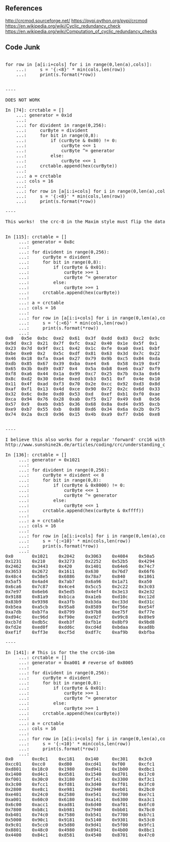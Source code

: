 ## References

http://crcmod.sourceforge.net/
https://pypi.python.org/pypi/crcmod
https://en.wikipedia.org/wiki/Cyclic_redundancy_check
https://en.wikipedia.org/wiki/Computation_of_cyclic_redundancy_checks



## Code Junk

<pre>

for row in [a[i:i+cols] for i in range(0,len(a),cols)]:
    ...:     s = '{:<8}' * min(cols,len(row))
    ...:     print(s.format(*row))


----

DOES NOT WORK

In [74]: crctable = []
    ...: generator = 0x1d
    ...: 
    ...: for divident in range(0,256):
    ...:     curByte = divident
    ...:     for bit in range(0,8):
    ...:         if (curByte & 0x80) != 0:
    ...:             curByte <<= 1
    ...:             curByte ^= generator
    ...:         else:
    ...:             curByte <<= 1
    ...:     crctable.append(hex(curByte))
    ...: 
    ...: a = crctable
    ...: cols = 16
    ...: 
    ...: for row in [a[i:i+cols] for i in range(0,len(a),cols)]:
    ...:     s = '{:<8}' * min(cols,len(row))
    ...:     print(s.format(*row))    

----

This works!  the crc-8 in the Maxim style must flip the data or something


In [115]: crctable = []
     ...: generator = 0x8c
     ...: 
     ...: for divident in range(0,256):
     ...:     curByte = divident
     ...:     for bit in range(0,8):
     ...:         if (curByte & 0x01):
     ...:             curByte >>= 1
     ...:             curByte ^= generator
     ...:         else:
     ...:             curByte >>= 1
     ...:     crctable.append(hex(curByte))
     ...: 
     ...: a = crctable
     ...: cols = 16
     ...: 
     ...: for row in [a[i:i+cols] for i in range(0,len(a),cols)]:
     ...:     s = '{:<6}' * min(cols,len(row))
     ...:     print(s.format(*row))    
     ...: 
0x0   0x5e  0xbc  0xe2  0x61  0x3f  0xdd  0x83  0xc2  0x9c  0x7e  0x20  0xa3  0xfd  0x1f  0x41  
0x9d  0xc3  0x21  0x7f  0xfc  0xa2  0x40  0x1e  0x5f  0x1   0xe3  0xbd  0x3e  0x60  0x82  0xdc  
0x23  0x7d  0x9f  0xc1  0x42  0x1c  0xfe  0xa0  0xe1  0xbf  0x5d  0x3   0x80  0xde  0x3c  0x62  
0xbe  0xe0  0x2   0x5c  0xdf  0x81  0x63  0x3d  0x7c  0x22  0xc0  0x9e  0x1d  0x43  0xa1  0xff  
0x46  0x18  0xfa  0xa4  0x27  0x79  0x9b  0xc5  0x84  0xda  0x38  0x66  0xe5  0xbb  0x59  0x7   
0xdb  0x85  0x67  0x39  0xba  0xe4  0x6   0x58  0x19  0x47  0xa5  0xfb  0x78  0x26  0xc4  0x9a  
0x65  0x3b  0xd9  0x87  0x4   0x5a  0xb8  0xe6  0xa7  0xf9  0x1b  0x45  0xc6  0x98  0x7a  0x24  
0xf8  0xa6  0x44  0x1a  0x99  0xc7  0x25  0x7b  0x3a  0x64  0x86  0xd8  0x5b  0x5   0xe7  0xb9  
0x8c  0xd2  0x30  0x6e  0xed  0xb3  0x51  0xf   0x4e  0x10  0xf2  0xac  0x2f  0x71  0x93  0xcd  
0x11  0x4f  0xad  0xf3  0x70  0x2e  0xcc  0x92  0xd3  0x8d  0x6f  0x31  0xb2  0xec  0xe   0x50  
0xaf  0xf1  0x13  0x4d  0xce  0x90  0x72  0x2c  0x6d  0x33  0xd1  0x8f  0xc   0x52  0xb0  0xee  
0x32  0x6c  0x8e  0xd0  0x53  0xd   0xef  0xb1  0xf0  0xae  0x4c  0x12  0x91  0xcf  0x2d  0x73  
0xca  0x94  0x76  0x28  0xab  0xf5  0x17  0x49  0x8   0x56  0xb4  0xea  0x69  0x37  0xd5  0x8b  
0x57  0x9   0xeb  0xb5  0x36  0x68  0x8a  0xd4  0x95  0xcb  0x29  0x77  0xf4  0xaa  0x48  0x16  
0xe9  0xb7  0x55  0xb   0x88  0xd6  0x34  0x6a  0x2b  0x75  0x97  0xc9  0x4a  0x14  0xf6  0xa8  
0x74  0x2a  0xc8  0x96  0x15  0x4b  0xa9  0xf7  0xb6  0xe8  0xa   0x54  0xd7  0x89  0x6b  0x35


----

I believe this also works for a regular 'forward' crc16 with the given polynomial.
http://www.sunshine2k.de/articles/coding/crc/understanding_crc.html#ch5

In [136]: crctable = []
     ...: generator = 0x1021
     ...: 
     ...: for divident in range(0,256):
     ...:     curByte = divident << 8
     ...:     for bit in range(0,8):
     ...:         if (curByte & 0x8000) != 0:
     ...:             curByte <<= 1
     ...:             curByte ^= generator
     ...:         else:
     ...:             curByte <<= 1
     ...:     crctable.append(hex(curByte & 0xffff))
     ...: 
     ...: a = crctable
     ...: cols = 16
     ...: 
     ...: for row in [a[i:i+cols] for i in range(0,len(a),cols)]:
     ...:     s = '{:<10}' * min(cols,len(row))
     ...:     print(s.format(*row))    
     ...: 
0x0       0x1021    0x2042    0x3063    0x4084    0x50a5    0x60c6    0x70e7    0x8108    0x9129    0xa14a    0xb16b    0xc18c    0xd1ad    0xe1ce    0xf1ef    
0x1231    0x210     0x3273    0x2252    0x52b5    0x4294    0x72f7    0x62d6    0x9339    0x8318    0xb37b    0xa35a    0xd3bd    0xc39c    0xf3ff    0xe3de    
0x2462    0x3443    0x420     0x1401    0x64e6    0x74c7    0x44a4    0x5485    0xa56a    0xb54b    0x8528    0x9509    0xe5ee    0xf5cf    0xc5ac    0xd58d    
0x3653    0x2672    0x1611    0x630     0x76d7    0x66f6    0x5695    0x46b4    0xb75b    0xa77a    0x9719    0x8738    0xf7df    0xe7fe    0xd79d    0xc7bc    
0x48c4    0x58e5    0x6886    0x78a7    0x840     0x1861    0x2802    0x3823    0xc9cc    0xd9ed    0xe98e    0xf9af    0x8948    0x9969    0xa90a    0xb92b    
0x5af5    0x4ad4    0x7ab7    0x6a96    0x1a71    0xa50     0x3a33    0x2a12    0xdbfd    0xcbdc    0xfbbf    0xeb9e    0x9b79    0x8b58    0xbb3b    0xab1a    
0x6ca6    0x7c87    0x4ce4    0x5cc5    0x2c22    0x3c03    0xc60     0x1c41    0xedae    0xfd8f    0xcdec    0xddcd    0xad2a    0xbd0b    0x8d68    0x9d49    
0x7e97    0x6eb6    0x5ed5    0x4ef4    0x3e13    0x2e32    0x1e51    0xe70     0xff9f    0xefbe    0xdfdd    0xcffc    0xbf1b    0xaf3a    0x9f59    0x8f78    
0x9188    0x81a9    0xb1ca    0xa1eb    0xd10c    0xc12d    0xf14e    0xe16f    0x1080    0xa1      0x30c2    0x20e3    0x5004    0x4025    0x7046    0x6067    
0x83b9    0x9398    0xa3fb    0xb3da    0xc33d    0xd31c    0xe37f    0xf35e    0x2b1     0x1290    0x22f3    0x32d2    0x4235    0x5214    0x6277    0x7256    
0xb5ea    0xa5cb    0x95a8    0x8589    0xf56e    0xe54f    0xd52c    0xc50d    0x34e2    0x24c3    0x14a0    0x481     0x7466    0x6447    0x5424    0x4405    
0xa7db    0xb7fa    0x8799    0x97b8    0xe75f    0xf77e    0xc71d    0xd73c    0x26d3    0x36f2    0x691     0x16b0    0x6657    0x7676    0x4615    0x5634    
0xd94c    0xc96d    0xf90e    0xe92f    0x99c8    0x89e9    0xb98a    0xa9ab    0x5844    0x4865    0x7806    0x6827    0x18c0    0x8e1     0x3882    0x28a3    
0xcb7d    0xdb5c    0xeb3f    0xfb1e    0x8bf9    0x9bd8    0xabbb    0xbb9a    0x4a75    0x5a54    0x6a37    0x7a16    0xaf1     0x1ad0    0x2ab3    0x3a92    
0xfd2e    0xed0f    0xdd6c    0xcd4d    0xbdaa    0xad8b    0x9de8    0x8dc9    0x7c26    0x6c07    0x5c64    0x4c45    0x3ca2    0x2c83    0x1ce0    0xcc1     
0xef1f    0xff3e    0xcf5d    0xdf7c    0xaf9b    0xbfba    0x8fd9    0x9ff8    0x6e17    0x7e36    0x4e55    0x5e74    0x2e93    0x3eb2    0xed1     0x1ef0  

----

In [141]: # This is for the the crc16-ibm
     ...: crctable = []
     ...: generator = 0xa001 # reverse of 0x8005
     ...: 
     ...: for divident in range(0,256):
     ...:     curByte = divident
     ...:     for bit in range(0,8):
     ...:         if (curByte & 0x01):
     ...:             curByte >>= 1
     ...:             curByte ^= generator
     ...:         else:
     ...:             curByte >>= 1
     ...:     crctable.append(hex(curByte))
     ...: 
     ...: a = crctable
     ...: cols = 16
     ...: 
     ...: for row in [a[i:i+cols] for i in range(0,len(a),cols)]:
     ...:     s = '{:<10}' * min(cols,len(row))
     ...:     print(s.format(*row))    
     ...: 
0x0       0xc0c1    0xc181    0x140     0xc301    0x3c0     0x280     0xc241    0xc601    0x6c0     0x780     0xc741    0x500     0xc5c1    0xc481    0x440     
0xcc01    0xcc0     0xd80     0xcd41    0xf00     0xcfc1    0xce81    0xe40     0xa00     0xcac1    0xcb81    0xb40     0xc901    0x9c0     0x880     0xc841    
0xd801    0x18c0    0x1980    0xd941    0x1b00    0xdbc1    0xda81    0x1a40    0x1e00    0xdec1    0xdf81    0x1f40    0xdd01    0x1dc0    0x1c80    0xdc41    
0x1400    0xd4c1    0xd581    0x1540    0xd701    0x17c0    0x1680    0xd641    0xd201    0x12c0    0x1380    0xd341    0x1100    0xd1c1    0xd081    0x1040    
0xf001    0x30c0    0x3180    0xf141    0x3300    0xf3c1    0xf281    0x3240    0x3600    0xf6c1    0xf781    0x3740    0xf501    0x35c0    0x3480    0xf441    
0x3c00    0xfcc1    0xfd81    0x3d40    0xff01    0x3fc0    0x3e80    0xfe41    0xfa01    0x3ac0    0x3b80    0xfb41    0x3900    0xf9c1    0xf881    0x3840    
0x2800    0xe8c1    0xe981    0x2940    0xeb01    0x2bc0    0x2a80    0xea41    0xee01    0x2ec0    0x2f80    0xef41    0x2d00    0xedc1    0xec81    0x2c40    
0xe401    0x24c0    0x2580    0xe541    0x2700    0xe7c1    0xe681    0x2640    0x2200    0xe2c1    0xe381    0x2340    0xe101    0x21c0    0x2080    0xe041    
0xa001    0x60c0    0x6180    0xa141    0x6300    0xa3c1    0xa281    0x6240    0x6600    0xa6c1    0xa781    0x6740    0xa501    0x65c0    0x6480    0xa441    
0x6c00    0xacc1    0xad81    0x6d40    0xaf01    0x6fc0    0x6e80    0xae41    0xaa01    0x6ac0    0x6b80    0xab41    0x6900    0xa9c1    0xa881    0x6840    
0x7800    0xb8c1    0xb981    0x7940    0xbb01    0x7bc0    0x7a80    0xba41    0xbe01    0x7ec0    0x7f80    0xbf41    0x7d00    0xbdc1    0xbc81    0x7c40    
0xb401    0x74c0    0x7580    0xb541    0x7700    0xb7c1    0xb681    0x7640    0x7200    0xb2c1    0xb381    0x7340    0xb101    0x71c0    0x7080    0xb041    
0x5000    0x90c1    0x9181    0x5140    0x9301    0x53c0    0x5280    0x9241    0x9601    0x56c0    0x5780    0x9741    0x5500    0x95c1    0x9481    0x5440    
0x9c01    0x5cc0    0x5d80    0x9d41    0x5f00    0x9fc1    0x9e81    0x5e40    0x5a00    0x9ac1    0x9b81    0x5b40    0x9901    0x59c0    0x5880    0x9841    
0x8801    0x48c0    0x4980    0x8941    0x4b00    0x8bc1    0x8a81    0x4a40    0x4e00    0x8ec1    0x8f81    0x4f40    0x8d01    0x4dc0    0x4c80    0x8c41    
0x4400    0x84c1    0x8581    0x4540    0x8701    0x47c0    0x4680    0x8641    0x8201    0x42c0    0x4380    0x8341    0x4100    0x81c1    0x8081    0x4040

</pre>
